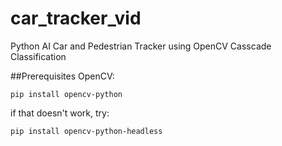 # car_tracker_vid
Python AI Car and Pedestrian Tracker using OpenCV Casscade Classification

##Prerequisites
OpenCV:
```
pip install opencv-python
```
if that doesn't work, try:
```
pip install opencv-python-headless
```
